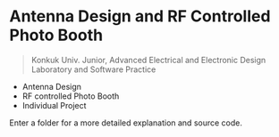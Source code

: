 # Antenna Design and RF Controlled Photo Booth
> Konkuk Univ. Junior, Advanced Electrical and Electronic Design Laboratory and Software Practice

- Antenna Design
- RF controlled Photo Booth
- Individual Project

Enter a folder for a more detailed explanation and source code.



